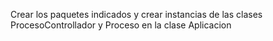 Crear los paquetes indicados y crear instancias de las clases ProcesoControllador y Proceso en la clase Aplicacion